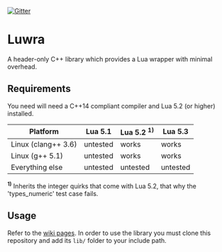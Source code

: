 [![Gitter](https://badges.gitter.im/Join%20Chat.svg)](https://gitter.im/vapourismo/luwra)

# Luwra
A header-only C++ library which provides a Lua wrapper with minimal overhead.

## Requirements
You need will need a C++14 compliant compiler and Lua 5.2 (or higher) installed.

 Platform            | Lua 5.1  | Lua 5.2 <sup>**1)**</sup> | Lua 5.3
---------------------|----------|---------------------------|---------
 Linux (clang++ 3.6) | untested | works                     | works
 Linux (g++ 5.1)     | untested | works                     | works
 Everything else     | untested | untested                  | untested

<sup>**1)**</sup> Inherits the integer quirks that come with Lua 5.2, that why the 'types_numeric'
test case fails.

## Usage
Refer to the [wiki pages](https://github.com/vapourismo/luwra/wiki). In order to use the library
you must clone this repository and add its `lib/` folder to your include path.
